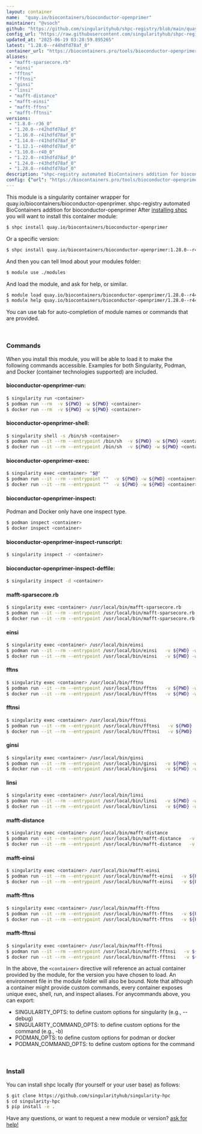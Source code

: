 ```yaml
---
layout: container
name:  "quay.io/biocontainers/bioconductor-openprimer"
maintainer: "@vsoch"
github: "https://github.com/singularityhub/shpc-registry/blob/main/quay.io/biocontainers/bioconductor-openprimer/container.yaml"
config_url: "https://raw.githubusercontent.com/singularityhub/shpc-registry/main/quay.io/biocontainers/bioconductor-openprimer/container.yaml"
updated_at: "2025-06-19 03:28:59.895265"
latest: "1.28.0--r44hdfd78af_0"
container_url: "https://biocontainers.pro/tools/bioconductor-openprimer"
aliases:
 - "mafft-sparsecore.rb"
 - "einsi"
 - "fftns"
 - "fftnsi"
 - "ginsi"
 - "linsi"
 - "mafft-distance"
 - "mafft-einsi"
 - "mafft-fftns"
 - "mafft-fftnsi"
versions:
 - "1.8.0--r36_0"
 - "1.20.0--r42hdfd78af_0"
 - "1.16.0--r41hdfd78af_0"
 - "1.14.0--r41hdfd78af_0"
 - "1.12.1--r40hdfd78af_0"
 - "1.10.0--r40_0"
 - "1.22.0--r43hdfd78af_0"
 - "1.24.0--r43hdfd78af_0"
 - "1.28.0--r44hdfd78af_0"
description: "shpc-registry automated BioContainers addition for bioconductor-openprimer"
config: {"url": "https://biocontainers.pro/tools/bioconductor-openprimer", "maintainer": "@vsoch", "description": "shpc-registry automated BioContainers addition for bioconductor-openprimer", "latest": {"1.28.0--r44hdfd78af_0": "sha256:42e74d3a9118c1f62578c595bc15437c04b223a57ae1f7981900569a320a0e8f"}, "tags": {"1.8.0--r36_0": "sha256:774f505162621df93f735c4e8fd11a9cc921f9399c3b999860584730aabda319", "1.20.0--r42hdfd78af_0": "sha256:00995459c26ee039aed6780303742d14585768662cf5990f63c6946b1017f78e", "1.16.0--r41hdfd78af_0": "sha256:029639b37e36847d9371157a2edc6fbbc0575531809da50bbe8073330135bf5b", "1.14.0--r41hdfd78af_0": "sha256:9e18632f8f7c7feefb6d7a60efe81e54536390fb5f196bb9afa6fe174c374771", "1.12.1--r40hdfd78af_0": "sha256:2166a0d5fcb1b3eb384b443fdbcd5c33d7fc34da363e6f867f4953f371434a80", "1.10.0--r40_0": "sha256:96fc264567841229b33e6e713bcc0d7609fa44339ecfeeced2ca4562a6bd2fa3", "1.22.0--r43hdfd78af_0": "sha256:e4d05316d0a30f2f199557847bfd05f0c5cbedc19df3eecc4c5d69f0968fd40c", "1.24.0--r43hdfd78af_0": "sha256:39f7a36c6de41cddf464492a5db17afc917148329f6a7a010726649311e1f297", "1.28.0--r44hdfd78af_0": "sha256:42e74d3a9118c1f62578c595bc15437c04b223a57ae1f7981900569a320a0e8f"}, "docker": "quay.io/biocontainers/bioconductor-openprimer", "aliases": {"mafft-sparsecore.rb": "/usr/local/bin/mafft-sparsecore.rb", "einsi": "/usr/local/bin/einsi", "fftns": "/usr/local/bin/fftns", "fftnsi": "/usr/local/bin/fftnsi", "ginsi": "/usr/local/bin/ginsi", "linsi": "/usr/local/bin/linsi", "mafft-distance": "/usr/local/bin/mafft-distance", "mafft-einsi": "/usr/local/bin/mafft-einsi", "mafft-fftns": "/usr/local/bin/mafft-fftns", "mafft-fftnsi": "/usr/local/bin/mafft-fftnsi"}}
---
```


This module is a singularity container wrapper for quay.io/biocontainers/bioconductor-openprimer.
shpc-registry automated BioContainers addition for bioconductor-openprimer
After [installing shpc](#install) you will want to install this container module:


```bash
$ shpc install quay.io/biocontainers/bioconductor-openprimer
```

Or a specific version:

```bash
$ shpc install quay.io/biocontainers/bioconductor-openprimer:1.28.0--r44hdfd78af_0
```

And then you can tell lmod about your modules folder:

```bash
$ module use ./modules
```

And load the module, and ask for help, or similar.

```bash
$ module load quay.io/biocontainers/bioconductor-openprimer/1.28.0--r44hdfd78af_0
$ module help quay.io/biocontainers/bioconductor-openprimer/1.28.0--r44hdfd78af_0
```

You can use tab for auto-completion of module names or commands that are provided.

<br>

### Commands

When you install this module, you will be able to load it to make the following commands accessible.
Examples for both Singularity, Podman, and Docker (container technologies supported) are included.

#### bioconductor-openprimer-run:

```bash
$ singularity run <container>
$ podman run --rm  -v ${PWD} -w ${PWD} <container>
$ docker run --rm  -v ${PWD} -w ${PWD} <container>
```

#### bioconductor-openprimer-shell:

```bash
$ singularity shell -s /bin/sh <container>
$ podman run --it --rm --entrypoint /bin/sh  -v ${PWD} -w ${PWD} <container>
$ docker run --it --rm --entrypoint /bin/sh  -v ${PWD} -w ${PWD} <container>
```

#### bioconductor-openprimer-exec:

```bash
$ singularity exec <container> "$@"
$ podman run --it --rm --entrypoint ""  -v ${PWD} -w ${PWD} <container> "$@"
$ docker run --it --rm --entrypoint ""  -v ${PWD} -w ${PWD} <container> "$@"
```

#### bioconductor-openprimer-inspect:

Podman and Docker only have one inspect type.

```bash
$ podman inspect <container>
$ docker inspect <container>
```

#### bioconductor-openprimer-inspect-runscript:

```bash
$ singularity inspect -r <container>
```

#### bioconductor-openprimer-inspect-deffile:

```bash
$ singularity inspect -d <container>
```


#### mafft-sparsecore.rb

```bash
$ singularity exec <container> /usr/local/bin/mafft-sparsecore.rb
$ podman run --it --rm --entrypoint /usr/local/bin/mafft-sparsecore.rb   -v ${PWD} -w ${PWD} <container> -c " $@"
$ docker run --it --rm --entrypoint /usr/local/bin/mafft-sparsecore.rb   -v ${PWD} -w ${PWD} <container> -c " $@"
```


#### einsi

```bash
$ singularity exec <container> /usr/local/bin/einsi
$ podman run --it --rm --entrypoint /usr/local/bin/einsi   -v ${PWD} -w ${PWD} <container> -c " $@"
$ docker run --it --rm --entrypoint /usr/local/bin/einsi   -v ${PWD} -w ${PWD} <container> -c " $@"
```


#### fftns

```bash
$ singularity exec <container> /usr/local/bin/fftns
$ podman run --it --rm --entrypoint /usr/local/bin/fftns   -v ${PWD} -w ${PWD} <container> -c " $@"
$ docker run --it --rm --entrypoint /usr/local/bin/fftns   -v ${PWD} -w ${PWD} <container> -c " $@"
```


#### fftnsi

```bash
$ singularity exec <container> /usr/local/bin/fftnsi
$ podman run --it --rm --entrypoint /usr/local/bin/fftnsi   -v ${PWD} -w ${PWD} <container> -c " $@"
$ docker run --it --rm --entrypoint /usr/local/bin/fftnsi   -v ${PWD} -w ${PWD} <container> -c " $@"
```


#### ginsi

```bash
$ singularity exec <container> /usr/local/bin/ginsi
$ podman run --it --rm --entrypoint /usr/local/bin/ginsi   -v ${PWD} -w ${PWD} <container> -c " $@"
$ docker run --it --rm --entrypoint /usr/local/bin/ginsi   -v ${PWD} -w ${PWD} <container> -c " $@"
```


#### linsi

```bash
$ singularity exec <container> /usr/local/bin/linsi
$ podman run --it --rm --entrypoint /usr/local/bin/linsi   -v ${PWD} -w ${PWD} <container> -c " $@"
$ docker run --it --rm --entrypoint /usr/local/bin/linsi   -v ${PWD} -w ${PWD} <container> -c " $@"
```


#### mafft-distance

```bash
$ singularity exec <container> /usr/local/bin/mafft-distance
$ podman run --it --rm --entrypoint /usr/local/bin/mafft-distance   -v ${PWD} -w ${PWD} <container> -c " $@"
$ docker run --it --rm --entrypoint /usr/local/bin/mafft-distance   -v ${PWD} -w ${PWD} <container> -c " $@"
```


#### mafft-einsi

```bash
$ singularity exec <container> /usr/local/bin/mafft-einsi
$ podman run --it --rm --entrypoint /usr/local/bin/mafft-einsi   -v ${PWD} -w ${PWD} <container> -c " $@"
$ docker run --it --rm --entrypoint /usr/local/bin/mafft-einsi   -v ${PWD} -w ${PWD} <container> -c " $@"
```


#### mafft-fftns

```bash
$ singularity exec <container> /usr/local/bin/mafft-fftns
$ podman run --it --rm --entrypoint /usr/local/bin/mafft-fftns   -v ${PWD} -w ${PWD} <container> -c " $@"
$ docker run --it --rm --entrypoint /usr/local/bin/mafft-fftns   -v ${PWD} -w ${PWD} <container> -c " $@"
```


#### mafft-fftnsi

```bash
$ singularity exec <container> /usr/local/bin/mafft-fftnsi
$ podman run --it --rm --entrypoint /usr/local/bin/mafft-fftnsi   -v ${PWD} -w ${PWD} <container> -c " $@"
$ docker run --it --rm --entrypoint /usr/local/bin/mafft-fftnsi   -v ${PWD} -w ${PWD} <container> -c " $@"
```



In the above, the `<container>` directive will reference an actual container provided
by the module, for the version you have chosen to load. An environment file in the
module folder will also be bound. Note that although a container
might provide custom commands, every container exposes unique exec, shell, run, and
inspect aliases. For anycommands above, you can export:

 - SINGULARITY_OPTS: to define custom options for singularity (e.g., --debug)
 - SINGULARITY_COMMAND_OPTS: to define custom options for the command (e.g., -b)
 - PODMAN_OPTS: to define custom options for podman or docker
 - PODMAN_COMMAND_OPTS: to define custom options for the command

<br>

### Install

You can install shpc locally (for yourself or your user base) as follows:

```bash
$ git clone https://github.com/singularityhub/singularity-hpc
$ cd singularity-hpc
$ pip install -e .
```

Have any questions, or want to request a new module or version? [ask for help!](https://github.com/singularityhub/singularity-hpc/issues)